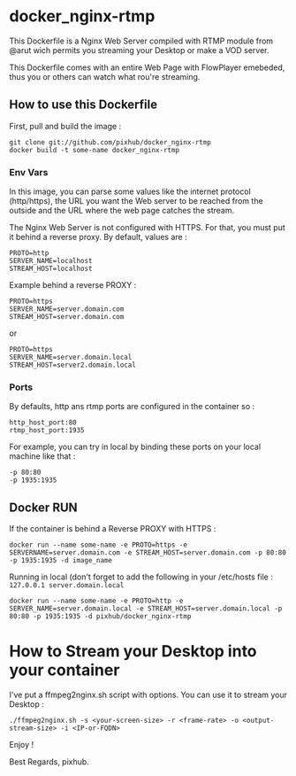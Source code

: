 # docker_nginx-rtmp

This Dockerfile is a Nginx Web Server compiled with RTMP module from @arut wich permits you streaming your Desktop
or make a VOD server.

This Dockerfile comes with an entire Web Page with FlowPlayer emebeded, thus you or others can watch what rou're streaming.

## How to use this Dockerfile

First, pull and build the image :
```
git clone git://github.com/pixhub/docker_nginx-rtmp
docker build -t some-name docker_nginx-rtmp
```

### Env Vars

In this image, you can parse some values like the internet protocol (http/https), the URL you want the Web server to be
reached from the outside and the URL where the web page catches the stream.

The Nginx Web Server is not configured with HTTPS. For that, you must put it behind a reverse proxy.
By default, values are :
```
PROTO=http
SERVER_NAME=localhost
STREAM_HOST=localhost
```

Example behind a reverse PROXY :
```
PROTO=https
SERVER_NAME=server.domain.com
STREAM_HOST=server.domain.com
```
or
```
PROTO=https
SERVER_NAME=server.domain.local
STREAM_HOST=server2.domain.local
```
### Ports

By defaults, http ans rtmp ports are configured in the container so :
```
http_host_port:80
rtmp_host_port:1935
```
For example, you can try in local by binding these ports on your local machine like that :
```
-p 80:80
-p 1935:1935
```

## Docker RUN

If the container is behind a Reverse PROXY with HTTPS :
```
docker run --name some-name -e PROTO=https -e SERVERNAME=server.domain.com -e STREAM_HOST=server.domain.com -p 80:80 -p 1935:1935 -d image_name
```
Running in local (don't forget to add the following in your /etc/hosts file : `127.0.0.1 server.domain.local`
```
docker run --name some-name -e PROTO=http -e SERVER_NAME=server.domain.local -e STREAM_HOST=server.domain.local -p 80:80 -p 1935:1935 -d pixhub/docker_nginx-rtmp
```
# How to Stream your Desktop into your container

I've put a ffmpeg2nginx.sh script with options. You can use it to stream your Desktop :
```
./ffmpeg2nginx.sh -s <your-screen-size> -r <frame-rate> -o <output-stream-size> -i <IP-or-FQDN>
```

Enjoy !


Best Regards,
pixhub.
